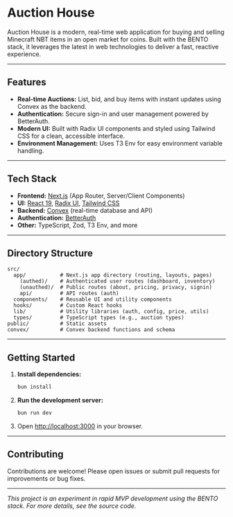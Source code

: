 # Auction House

Auction House is a modern, real-time web application for buying and selling Minecraft NBT items in an open market for coins. Built with the BENTO stack, it leverages the latest in web technologies to deliver a fast, reactive experience.

---

## Features

- **Real-time Auctions:** List, bid, and buy items with instant updates using Convex as the backend.
- **Authentication:** Secure sign-in and user management powered by BetterAuth.
- **Modern UI:** Built with Radix UI components and styled using Tailwind CSS for a clean, accessible interface.
- **Environment Management:** Uses T3 Env for easy environment variable handling.

---

## Tech Stack

- **Frontend:** [Next.js](https://nextjs.org) (App Router, Server/Client Components)
- **UI:** [React 19](https://react.dev), [Radix UI](https://www.radix-ui.com/), [Tailwind CSS](https://tailwindcss.com/)
- **Backend:** [Convex](https://convex.dev) (real-time database and API)
- **Authentication:** [BetterAuth](https://github.com/convex-dev/better-auth)
- **Other:** TypeScript, Zod, T3 Env, and more

---

## Directory Structure

```
src/
  app/           # Next.js app directory (routing, layouts, pages)
    (authed)/    # Authenticated user routes (dashboard, inventory)
    (unauthed)/  # Public routes (about, pricing, privacy, signin)
    api/         # API routes (auth)
  components/    # Reusable UI and utility components
  hooks/         # Custom React hooks
  lib/           # Utility libraries (auth, config, price, utils)
  types/         # TypeScript types (e.g., auction types)
public/          # Static assets
convex/          # Convex backend functions and schema
```

---

## Getting Started

1. **Install dependencies:**
   ```bash
   bun install
   ```

2. **Run the development server:**
   ```bash
   bun run dev
   ```

3. Open [http://localhost:3000](http://localhost:3000) in your browser.

---

## Contributing

Contributions are welcome! Please open issues or submit pull requests for improvements or bug fixes.

---

*This project is an experiment in rapid MVP development using the BENTO stack. For more details, see the source code.*
